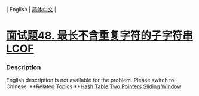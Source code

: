 | English | [简体中文](README.md) |

# [面试题48. 最长不含重复字符的子字符串 LCOF](https://leetcode-cn.com/problems/zui-chang-bu-han-zhong-fu-zi-fu-de-zi-zi-fu-chuan-lcof)
 ### Description
English description is not available for the problem. Please switch to Chinese.
**Related Topics	**[Hash Table](https://leetcode-cn.com/tag/hash-table) [Two Pointers](https://leetcode-cn.com/tag/two-pointers) [Sliding Window](https://leetcode-cn.com/tag/sliding-window) 